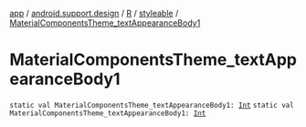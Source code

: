 [app](../../../index.md) / [android.support.design](../../index.md) / [R](../index.md) / [styleable](index.md) / [MaterialComponentsTheme_textAppearanceBody1](./-material-components-theme_text-appearance-body1.md)

# MaterialComponentsTheme_textAppearanceBody1

`static val MaterialComponentsTheme_textAppearanceBody1: `[`Int`](https://kotlinlang.org/api/latest/jvm/stdlib/kotlin/-int/index.html)
`static val MaterialComponentsTheme_textAppearanceBody1: `[`Int`](https://kotlinlang.org/api/latest/jvm/stdlib/kotlin/-int/index.html)